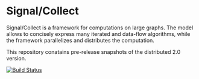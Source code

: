 Signal/Collect
==============

Signal/Collect is a framework for computations on large graphs. The model allows to concisely express many iterated and data-flow algorithms, while the framework parallelizes and distributes the computation.

This repository conatains pre-release snapshots of the distributed 2.0 version.

[![Build Status](https://secure.travis-ci.org/uzh/signal-collect.png)](http://travis-ci.org/uzh/signal-collect)